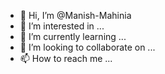 - 👋 Hi, I’m @Manish-Mahinia
- 👀 I’m interested in ...
- 🌱 I’m currently learning ...
- 💞️ I’m looking to collaborate on ...
- 📫 How to reach me ...

<!---
Manish-Mahinia/Manish-Mahinia is a ✨ special ✨ repository because its `README.md` (this file) appears on your GitHub profile.
You can click the Preview link to take a look at your changes.
--->
